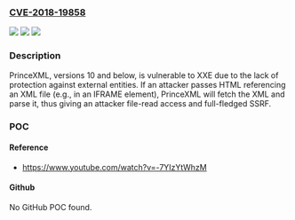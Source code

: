 ### [CVE-2018-19858](https://cve.mitre.org/cgi-bin/cvename.cgi?name=CVE-2018-19858)
![](https://img.shields.io/static/v1?label=Product&message=n%2Fa&color=blue)
![](https://img.shields.io/static/v1?label=Version&message=n%2Fa&color=blue)
![](https://img.shields.io/static/v1?label=Vulnerability&message=n%2Fa&color=brighgreen)

### Description

PrinceXML, versions 10 and below, is vulnerable to XXE due to the lack of protection against external entities. If an attacker passes HTML referencing an XML file (e.g., in an IFRAME element), PrinceXML will fetch the XML and parse it, thus giving an attacker file-read access and full-fledged SSRF.

### POC

#### Reference
- https://www.youtube.com/watch?v=-7YIzYtWhzM

#### Github
No GitHub POC found.

